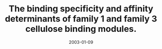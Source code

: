 ---
doi: False
journal: Proceedings of the National Academy of Sciences of the United States of America
title: The binding specificity and affinity determinants of family 1 and family 3 cellulose binding modules.
date: 2003-01-09
authors: Lehtiö, J, Sugiyama, J, Gustavsson, M, Fransson, L, Linder, M, Teeri, TT
---
